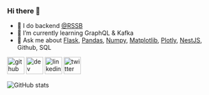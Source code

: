### Hi there 👋

- 🔭 I do backend [@RSSB](https://twitter.com/RSSB_Rwanda) 
-  🔭 I’m currently learning GraphQL & Kafka
- 💬 Ask me about [Flask](https://flask.palletsprojects.com/en/2.0.x/), [Pandas](https://pandas.pydata.org/), [Numpy](https://numpy.org/doc/stable/reference/index.html#reference), [Matplotlib](https://matplotlib.org/), [Plotly](https://plotly.com/dash/), [NestJS](https://nestjs.com/), Github, SQL


[<img src='https://cdn.jsdelivr.net/npm/simple-icons@3.0.1/icons/github.svg' alt='github' height='40'>](https://github.com/bgizaa)  [<img src='https://cdn.jsdelivr.net/npm/simple-icons@3.0.1/icons/dev-dot-to.svg' alt='dev' height='40'>](https://dev.to/https://dev.to/bgiza_)  [<img src='https://cdn.jsdelivr.net/npm/simple-icons@3.0.1/icons/linkedin.svg' alt='linkedin' height='40'>](https://www.linkedin.com/in/https://www.linkedin.com/in/bwiza-charlotte-4723391b4//)  [<img src='https://cdn.jsdelivr.net/npm/simple-icons@3.0.1/icons/twitter.svg' alt='twitter' height='40'>](https://twitter.com/https://twitter.com/bgiza_)  

![GitHub stats](https://github-readme-stats.vercel.app/api?username=bgizaa&show_icons=true&count_private=true)  

